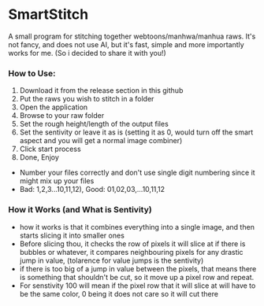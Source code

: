# SmartStitch
A small program for stitching together webtoons/manhwa/manhua raws.
It's not fancy, and does not use AI, but it's fast, simple and more importantly works for me. (So i decided to share it with you!)

### How to Use:
1. Download it from the release section in this github
2. Put the raws you wish to stitch in a folder
3. Open the application
4. Browse to your raw folder
5. Set the rough height/length of the output files
6. Set the sentivity or leave it as is (setting it as 0, would turn off the smart aspect and you will get a normal image combiner)
7. Click start process
8. Done, Enjoy

- Number your files correctly and don't use single digit numbering since it might mix up your files
- Bad: 1,2,3...10,11,12), Good: 01,02,03,...10,11,12

### How it Works (and What is Sentivity)
- how it works is that it combines everything into a single image, and then starts slicing it into smaller ones
- Before slicing thou, it checks the row of pixels it will slice at if there is bubbles or whatever, it compares neighbouring pixels for any drastic jump in value, (tolarence for value jumps is the sentivity)
- if there is too big of a jump in value between the pixels, that means there is something that shouldn't be cut, so it move up a pixel row and repeat.
- For senstivity 100 will mean if the pixel row that it will slice at will have to be the same color, 0 being it does not care so it will cut there
